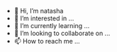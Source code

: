 - 👋 Hi, I’m natasha 
- 👀 I’m interested in ...
- 🌱 I’m currently learning ...
- 💞️ I’m looking to collaborate on ...
- 📫 How to reach me ...

<!---
NatashaMendonca/NatashaMendonca is a ✨ special ✨ repository because its `README.md` (this file) appears on your GitHub profile.
You can click the Preview link to take a look at your changes.
--->
